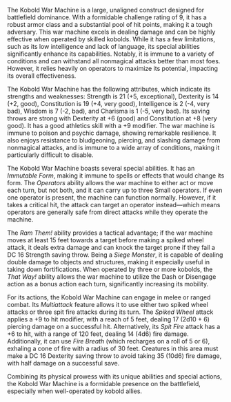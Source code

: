 The Kobold War Machine is a large, unaligned construct designed for battlefield dominance. With a formidable challenge rating of 9, it has a robust armor class and a substantial pool of hit points, making it a tough adversary. This war machine excels in dealing damage and can be highly effective when operated by skilled kobolds. While it has a few limitations, such as its low intelligence and lack of language, its special abilities significantly enhance its capabilities. Notably, it is immune to a variety of conditions and can withstand all nonmagical attacks better than most foes. However, it relies heavily on operators to maximize its potential, impacting its overall effectiveness.

The Kobold War Machine has the following attributes, which indicate its strengths and weaknesses: Strength is 21 (+5, exceptional), Dexterity is 14 (+2, good), Constitution is 19 (+4, very good), Intelligence is 2 (-4, very bad), Wisdom is 7 (-2, bad), and Charisma is 1 (-5, very bad). Its saving throws are strong with Dexterity at +6 (good) and Constitution at +8 (very good). It has a good athletics skill with a +9 modifier. The war machine is immune to poison and psychic damage, showing remarkable resilience. It also enjoys resistance to bludgeoning, piercing, and slashing damage from nonmagical attacks, and is immune to a wide array of conditions, making it particularly difficult to disable.

The Kobold War Machine boasts several special abilities. It has an *Immutable Form*, making it immune to spells or effects that would change its form. The *Operators* ability allows the war machine to either act or move each turn, but not both, and it can carry up to three Small operators. If even one operator is present, the machine can function normally. However, if it takes a critical hit, the attack can target an operator instead—which means operators are generally safe from direct attacks while they operate the machine. 

The *Ram Them!* ability provides a tactical advantage; if the war machine moves at least 15 feet towards a target before making a spiked wheel attack, it deals extra damage and can knock the target prone if they fail a DC 16 Strength saving throw. Being a *Siege Monster*, it is capable of dealing double damage to objects and structures, making it especially useful in taking down fortifications. When operated by three or more kobolds, the *That Way!* ability allows the war machine to utilize the Dash or Disengage action as a bonus action each turn, significantly increasing its mobility.

For its actions, the Kobold War Machine can engage in melee or ranged combat. Its *Multiattack* feature allows it to use either two spiked wheel attacks or three spit fire attacks during its turn. The *Spiked Wheel* attack applies a +9 to hit modifier, with a reach of 5 feet, dealing 17 (2d10 + 6) piercing damage on a successful hit. Alternatively, its *Spit Fire* attack has a +6 to hit, with a range of 120 feet, dealing 14 (4d6) fire damage. Additionally, it can use *Fire Breath* (which recharges on a roll of 5 or 6), exhaling a cone of fire with a radius of 30 feet. Creatures in this area must make a DC 16 Dexterity saving throw to avoid taking 35 (10d6) fire damage, with half damage on a successful save. 

Combining its physical prowess with its unique abilities and special actions, the Kobold War Machine is a formidable presence on the battlefield, especially when well-operated by kobold allies.